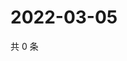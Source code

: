 # 2022-03-05

共 0 条

<!-- BEGIN WEIBO -->
<!-- 最后更新时间 Sat Mar 05 2022 07:12:08 GMT+0800 (China Standard Time) -->

<!-- END WEIBO -->
